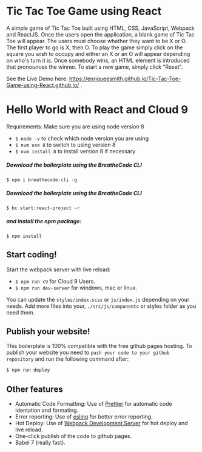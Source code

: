 # Tic Tac Toe Game using React

A simple game of Tic Tac Toe built using HTML, CSS, JavaScript, Webpack and ReactJS. Once the users open the application, a blank game of Tic Tac Toe will appear. The users must choose whether they want to be X or O.
The first player to go is X, then O. To play the game simply click on the square you wish to occupy and either an X or an O will appear depending on who's turn it is.
Once somebody wins, an HTML element is introduced that pronounces the winner. To start a new game, simply click "Reset".

See the Live Demo here: https://enriqueesmith.github.io/Tic-Tac-Toe-Game-using-React.github.io/ .


# Hello World with React and Cloud 9

Requirements: Make sure you are using node version 8
* `$ node -v` to check which node version you are using
* `$ nvm use 8` to switch to using version 8
* `$ nvm install 8` to install version 8 if necessary

##### Download the boilerplate using the BreatheCode CLI
```
$ npm i breathecode-cli -g
```

##### Download the boilerplate using the BreatheCode CLI
```
$ bc start:react-project -r
```
##### and install the npm package:
```
$ npm install
```

## Start coding! 

Start the webpack server with live reload:
- `$ npm run c9` for Cloud 9 Users.
- `$ npm run dev-server` for windows, mac or linux.

You can update the `styles/index.scss` or `js/index.js` depending on your needs.
Add more files into your, `./src/js/components` or styles folder as you need them.

## Publish your website! 

This boilerplate is 100% compatible with the free github pages hosting.
To publish your website you need to `push your code to your github repository` and run the following command after:
```sh
$ npm run deploy
```

## Other features

- Automatic Code Formatting: Use of [Prettier](https://prettier.io/) for automatic code identation and formating.
- Error reporting: Use of [esling](https://eslint.org/) for better error reporting.
- Hot Deploy: Use of [Webpack Development Server](https://webpack.js.org/configuration/dev-server/) for hot deploy and live reload.
- One-click publish of the code to github pages.
- Babel 7 (really fast).